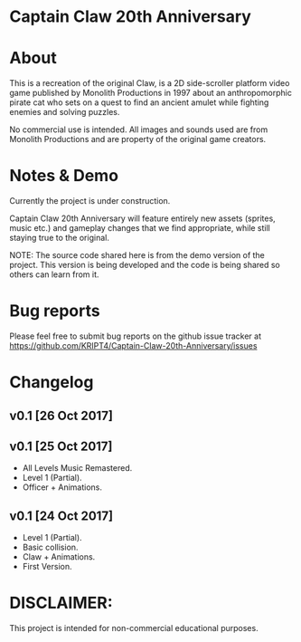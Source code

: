 Captain Claw 20th Anniversary
=============================

# About

This is a recreation of the original Claw, is a 2D side-scroller platform video game published by Monolith Productions in 1997 about an anthropomorphic pirate cat who sets on a quest to find an ancient amulet while fighting enemies and solving puzzles.

No commercial use is intended. All images and sounds used are from Monolith Productions and are property of the original game creators.

# Notes & Demo

Currently the project is under construction.

Captain Claw 20th Anniversary will feature entirely new assets (sprites, music etc.) and gameplay changes that we find appropriate, while still staying true to the original.

NOTE: The source code shared here is from the demo version of the project. This version is being developed and the code is being shared so others can learn from it.

# Bug reports

Please feel free to submit bug reports on the github issue tracker at https://github.com/KRIPT4/Captain-Claw-20th-Anniversary/issues

# Changelog

## v0.1 [26 Oct 2017]

## v0.1 [25 Oct 2017]
- All Levels Music Remastered.
- Level 1 (Partial).
- Officer + Animations.

## v0.1 [24 Oct 2017]
- Level 1 (Partial).
- Basic collision.
- Claw + Animations.
- First Version.

# DISCLAIMER:

This project is intended for non-commercial educational purposes.